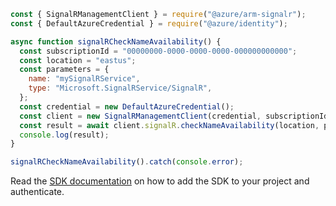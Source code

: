 ```javascript
const { SignalRManagementClient } = require("@azure/arm-signalr");
const { DefaultAzureCredential } = require("@azure/identity");

async function signalRCheckNameAvailability() {
  const subscriptionId = "00000000-0000-0000-0000-000000000000";
  const location = "eastus";
  const parameters = {
    name: "mySignalRService",
    type: "Microsoft.SignalRService/SignalR",
  };
  const credential = new DefaultAzureCredential();
  const client = new SignalRManagementClient(credential, subscriptionId);
  const result = await client.signalR.checkNameAvailability(location, parameters);
  console.log(result);
}

signalRCheckNameAvailability().catch(console.error);
```

Read the [SDK documentation](https://github.com/Azure/azure-sdk-for-js/blob/%40azure%2Farm-signalr_5.1.0/sdk/signalr/arm-signalr/README.md) on how to add the SDK to your project and authenticate.
